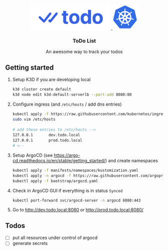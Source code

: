 <br />
<div align="center">
  <a href="https://www.github.com/chrishrb/todo-app">
    <img src="docs/logo.png" alt="Logo" height="80">
    <img src="docs/kubernetes.png" alt="Logo" height="80">
  </a>

  <h3 align="center">ToDo List</h3>

  <p align="center">
    An awesome way to track your todos
  </p>
</div>

## Getting started

1. Setup K3D if you are developing local
    ```bash
    k3d cluster create default
    k3d node edit k3d-default-serverlb --port-add 8080:80
    ```

2. Configure ingress (and `/etc/hosts` / add dns entries)
    ```bash
    kubectl apply -f https://raw.githubusercontent.com/kubernetes/ingress-nginx/controller-v1.8.2/deploy/static/provider/cloud/deploy.yaml
    sudo vim /etc/hosts

    # add these entries to /etc/hosts -->
    127.0.0.1       dev.todo.local
    127.0.0.1       prod.todo.local
    # <--
    ```

3. Setup ArgoCD (see https://argo-cd.readthedocs.io/en/stable/getting_started/) and create namespaces
    ```bash
    kubectl apply -f manifests/namespaces/kustomization.yaml
    kubectl apply -n argocd -f https://raw.githubusercontent.com/argoproj/argo-cd/stable/manifests/install.yaml
    kubectl apply -f bootstrap/argocd.yaml

    ```

4. Check in ArgoCD GUI if everything is in status `Synced`
    ```bash
    kubectl port-forward svc/argocd-server -n argocd 8080:443
    ```

5. Go to http://dev.todo.local:8080 or http://prod.todo.local:8080/

## Todos

- [ ] put all resources under control of argocd
- [ ] generate secrets
